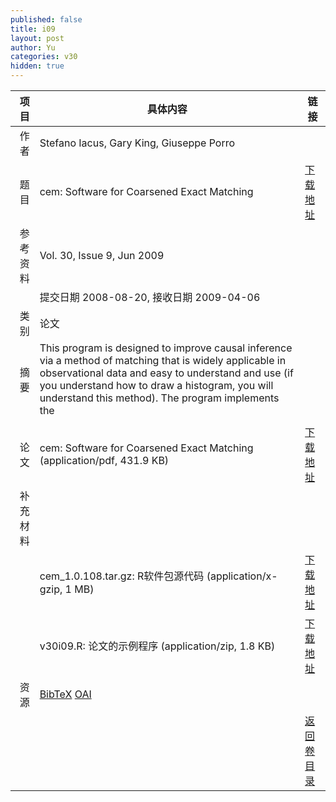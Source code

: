 ```yaml
---
published: false
title: i09
layout: post
author: Yu
categories: v30
hidden: true
---
```


| 项目 | 具体内容 | 链接 |
|---:|---|---|
| 作者 | Stefano Iacus, Gary King, Giuseppe  Porro| |
| 题目 |cem: Software for Coarsened Exact Matching | [下载地址](http://www.jstatsoft.org/v30/i09/paper) |
| 参考资料 |Vol. 30, Issue 9, Jun 2009 | |
| | 提交日期 2008-08-20, 接收日期 2009-04-06| | 
| 类别 | 论文| |
| 摘要 | This program is designed to improve causal inference via a method of matching that is widely applicable in observational data and easy to understand and use (if you understand how to draw a histogram, you will understand this method). The program implements the 
| |
| 论文 | cem: Software for Coarsened Exact Matching  (application/pdf, 431.9 KB)| [下载地址](http://www.jstatsoft.org/v30/i09/paper) |
| 补充材料 | | |
| |cem_1.0.108.tar.gz: R软件包源代码  (application/x-gzip, 1 MB)|  [下载地址](http://www.jstatsoft.org/v30/i09/supp/1) |
| |v30i09.R: 论文的示例程序  (application/zip, 1.8 KB)|  [下载地址](http://www.jstatsoft.org/v30/i09/supp/2) |
| 资源 | [BibTeX](http://www.jstatsoft.org/v30/i09/bibtex) [OAI](http://www.jstatsoft.org/oai?verb=GetRecord&identifier=oai.jstatsoft/v30/i09&prefix=oai_dc)| |
| |  | [返回卷目录]({{site.baseurl}}/volume/v30.html) |